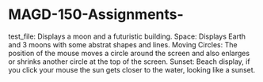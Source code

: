 # MAGD-150-Assignments-
test_file: Displays a moon and a futuristic building.
Space: Displays Earth and 3 moons with some abstrat shapes and lines.
Moving Circles: The position of the mouse moves a circle around the screen and also enlarges or shrinks another circle at the top of the screen.
Sunset: Beach display, if you click your mouse the sun gets closer to the water, looking like a sunset.
